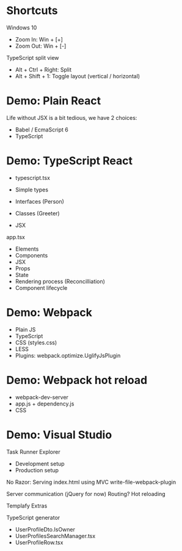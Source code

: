 
# Shortcuts

Windows 10
- Zoom In: Win + [+]
- Zoom Out: Win + [-]

TypeScript split view
- Alt + Ctrl + Right: Split
- Alt + Shift + 1: Toggle layout (vertical / horizontal)

# Demo: Plain React

Life without JSX is a bit tedious, we have 2 choices:
- Babel / EcmaScript 6
- TypeScript

# Demo: TypeScript React

- typescript.tsx

- Simple types
- Interfaces (Person)
- Classes (Greeter)
- JSX

app.tsx

- Elements
- Components
- JSX
- Props
- State
- Rendering process (Reconcilliation)
- Component lifecycle

# Demo: Webpack

- Plain JS
- TypeScript
- CSS (styles.css)
- LESS
- Plugins: webpack.optimize.UglifyJsPlugin

# Demo: Webpack hot reload

- webpack-dev-server
- app.js + dependency.js
- CSS

# Demo: Visual Studio

Task Runner Explorer
- Development setup
- Production setup

No Razor: Serving index.html using MVC write-file-webpack-plugin

Server communication (jQuery for now)
Routing?
Hot reloading

Templafy Extras

TypeScript generator
- UserProfileDto.IsOwner
- UserProfilesSearchManager.tsx
- UserProfileRow.tsx
